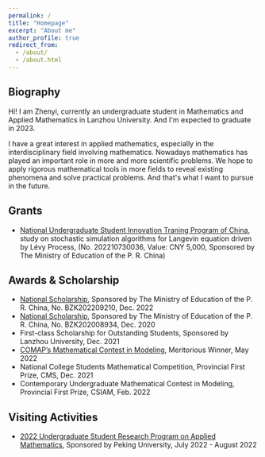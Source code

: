 ```yaml
---
permalink: /
title: "Homepage"
excerpt: "About me"
author_profile: true
redirect_from: 
  - /about/
  - /about.html
---
```



Biography
---
Hi! I am Zhenyi, currently an undergraduate student in Mathematics and Applied Mathematics in Lanzhou University. And I'm expected to graduate in 2023.

I have a great interest in applied mathematics, especially in the interdisciplinary field involving mathematics. Nowadays mathematics has played an important role in more and more scientific problems. We hope to apply rigorous mathematical tools in more fields to reveal existing phenomena and solve practical problems. And that's what I want to pursue in the future. 

Grants
---
* [National Undergraduate Student Innovation Traning Program of China](http://gjcxcy.bjtu.edu.cn/index.aspx), study on stochastic simulation algorithms for Langevin equation driven by Lévy Process, (No. 202210730036, Value: CNY 5,000, Sponsored by The Ministry of Education of the P. R. China)

Awards & Scholarship
---
* [National Scholarship](https://hudong.moe.gov.cn/jyb_xxgk/s5743/s5744/A05/202212/t20221227_1036671.html), Sponsored by The Ministry of Education of the P. R. China, No. BZK202209210, Dec. 2022
* [National Scholarship](http://www.moe.gov.cn/jyb_xxgk/s5743/s5744/A05/202012/t20201217_506100.html), Sponsored by The Ministry of Education of the P. R. China, No. BZK202008934, Dec. 2020
* First-class Scholarship for Outstanding Students, Sponsored by Lanzhou University, Dec. 2021
* [COMAP’s Mathematical Contest in Modeling](https://math-zhenyizhang.github.io/files/2209832.pdf), Meritorious Winner, May 2022
* National College Students Mathematical Competition, Provincial First Prize, CMS, Dec. 2021
* Contemporary Undergraduate Mathematical Contest in Modeling, Provincial First Prize, CSIAM, Feb. 2022 

Visiting Activities
---
* [2022 Undergraduate Student Research Program on Applied Mathematics](https://bicmr.pku.edu.cn/content/show/17-2720.html), Sponsored by Peking University, July 2022 - August 2022
